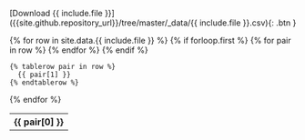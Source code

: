 [Download {{ include.file }}]({{site.github.repository_url}}/tree/master/_data/{{ include.file }}.csv){: .btn }

<table>
  {% for row in site.data.{{ include.file }} %}
    {% if forloop.first %}
    <tr>
      {% for pair in row %}
        <th>{{ pair[0] }}</th>
      {% endfor %}
    </tr>
    {% endif %}

    {% tablerow pair in row %}
      {{ pair[1] }}
    {% endtablerow %}
  {% endfor %}
</table>
